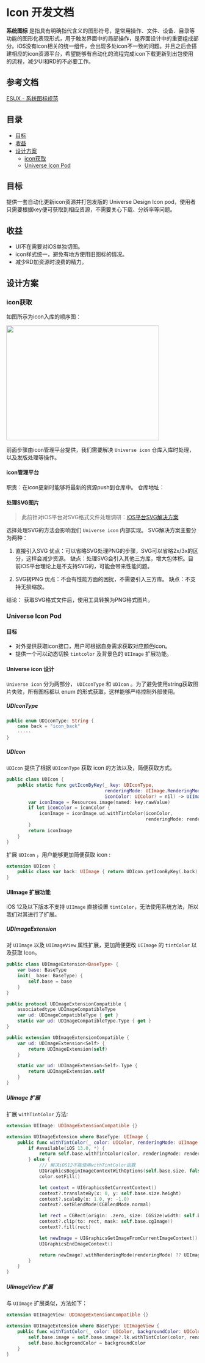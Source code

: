 # Icon 开发文档

**系统图标** 是指具有明确指代含义的图形符号，是常用操作、文件、设备、目录等功能的图形化表现形式，用于触发界面中的局部操作，是界面设计中的重要组成部分。iOS没有icon相关的统一组件，会出现多处icon不一致的问题。并且之后会搭建相应的icon资源平台，希望能够有自动化的流程完成icon下载更新到出包使用的流程，减少UI和RD的不必要工作。

## 参考文档

[ESUX - 系统图标规范](https://bytedance.feishu.cn/docs/doccnWc0oGQRNHJKaj7L1pDF4nb#DHCzmE)

## 目录
- [目标](#目标)
- [收益](#收益)
- [设计方案](#设计方案)
  - [icon获取](#icon获取)
  - [Universe Icon Pod](#universe-icon-pod)

## 目标

提供一套自动化更新icon资源并打包发版的 Universe Design Icon pod，使用者只需要根据key便可获取到相应资源，不需要关心下载、分辨率等问题。

## 收益

- UI不在需要对iOS单独切图。
- icon样式统一，避免有地方使用旧图标的情况。
- 减少RD加资源时浪费的精力。

## 设计方案

### icon获取
如图所示为icon入库的顺序图：

<img src="9bb4ee65-e4bb-4111-8a16-cf00fdbd8240.png" width = "400" height = "300" div align=center/>

前面步骤由icon管理平台提供，我们需要解决 `Universe icon` 仓库入库时处理，以及发版处理等操作。

#### icon管理平台

职责：在icon更新时能够将最新的资源push到仓库中。
仓库地址：

#### 处理SVG图片
> 此前针对iOS平台对SVG格式文件处理调研：[iOS平台SVG解决方案](https://bytedance.feishu.cn/docs/doccnX3beCTiM67Gdfg0syUXSIc)

选择处理SVG的方法会影响我们 `Universe icon` 内部实现。
SVG解决方案主要分为两种：

1. 直接引入SVG
优点：可以省略SVG处理PNG的步骤，SVG可以省略2x/3x的区分，这样会减少资源。
缺点：处理SVG会引入其他三方库，增大包体积。目前iOS平台理论上是不支持SVG的，可能会带来性能问题。

2. SVG转PNG
优点：不会有性能方面的困扰，不需要引入三方库。
缺点：不支持无损缩放。

结论：
获取SVG格式文件后，使用工具转换为PNG格式图片。

### Universe Icon Pod

#### 目标

- 对外提供获取icon接口，用户可根据自身需求获取对应颜色icon。
- 提供一个可以动态切换 `tintcolor` 及背景色的 `UIImage` 扩展功能。

#### Universe icon 设计

`Universe icon` 分为两部分， `UDIconType` 和 `UDIcon` 。为了避免使用string获取图片失败，所有图标都以 enum 的形式获取，这样能够严格控制外部使用。

##### UDIconType

````swift
public enum UDIconType: String {
    case back = "icon_back"
    ·····
}
````

##### UDIcon

`UDIcon` 提供了根据 `UDIconType` 获取 icon 的方法以及，简便获取方式。

````swift
public class UDIcon {
    public static func getIconByKey(_ key: UDIconType,
                                    renderingMode: UIImage.RenderingMode = .automatic,
                                    iconColor: UIColor? = nil) -> UIImage {
        var iconImage = Resources.image(named: key.rawValue)
        if let iconColor = iconColor {
            iconImage = iconImage.ud.withTintColor(iconColor,
                                                   renderingMode: renderingMode)
        }
        return iconImage
    }
}
````

扩展 `UDIcon` ，用户能够更加简便获取 icon :

````swift
extension UDIcon {
    public class var back: UIImage { return UDIcon.getIconByKey(.back) }
}
````

#### UIImage 扩展功能
iOS 12及以下版本不支持 `UIImage` 直接设置 `tintColor`，无法使用系统方法，所以我们对其进行了扩展。

##### UDImageExtension
对 `UIImage` 以及 `UIImageView` 属性扩展，更加简便更改 `UIImage` 的 `tintColor` 以及获取 Icon。

````swift
public class UDImageExtension<BaseType> {
    var base: BaseType
    init(_ base: BaseType) {
        self.base = base
    }
}

public protocol UDImageExtensionCompatible {
    associatedtype UDImageCompatibleType
    var ud: UDImageCompatibleType { get }
    static var ud: UDImageCompatibleType.Type { get }
}

public extension UDImageExtensionCompatible {
    var ud: UDImageExtension<Self> {
        return UDImageExtension(self)
    }

    static var ud: UDImageExtension<Self>.Type {
        return UDImageExtension.self
    }
}
````

##### UIImage 扩展

扩展 `withTintColor` 方法:

````swift
extension UIImage: UDImageExtensionCompatible {}

extension UDImageExtension where BaseType: UIImage {
    public func withTintColor(_ color: UIColor, renderingMode: UIImage.RenderingMode = .automatic) -> UIImage {
        if #available(iOS 13.0, *) {
            return self.base.withTintColor(color, renderingMode: renderingMode)
        } else {
            /// 解决iOS12不能使用withTintColor函数
            UIGraphicsBeginImageContextWithOptions(self.base.size, false, self.base.scale)
            color.setFill()

            let context = UIGraphicsGetCurrentContext()
            context?.translateBy(x: 0, y: self.base.size.height)
            context?.scaleBy(x: 1.0, y: -1.0)
            context?.setBlendMode(CGBlendMode.normal)

            let rect = CGRect(origin: .zero, size: CGSize(width: self.base.size.width, height: self.base.size.height))
            context?.clip(to: rect, mask: self.base.cgImage!)
            context?.fill(rect)

            let newImage = UIGraphicsGetImageFromCurrentImageContext()
            UIGraphicsEndImageContext()

            return newImage?.withRenderingMode(renderingMode) ?? UIImage()
        }
    }
}
````

##### UIImageView 扩展

与 `UIImage` 扩展类似，方法如下：

````swift
extension UIImageView: UDImageExtensionCompatible {}

extension UDImageExtension where BaseType: UIImageView {
    public func withTintColor(_ color: UIColor, backgroundColor: UIColor? = nil, renderingMode: UIImage.RenderingMode = .automatic) {
        self.base.image = self.base.image?.lk.withTintColor(color, renderingMode: renderingMode)
        self.base.backgroundColor = backgroundColor
    }
}
````